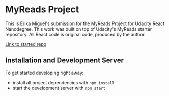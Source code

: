 # MyReads Project

This is Erika Miguel's submission for the MyReads Project for Udacity React Nanodegree. This work was built on top
of Udacity's MyReads starter repository. All React code is original code, produced by the author.

[Link to started repo](https://github.com/udacity/reactnd-project-myreads-starter)

## Installation and Development Server

To get started developing right away:

* install all project dependencies with `npm install`
* start the development server with `npm start`